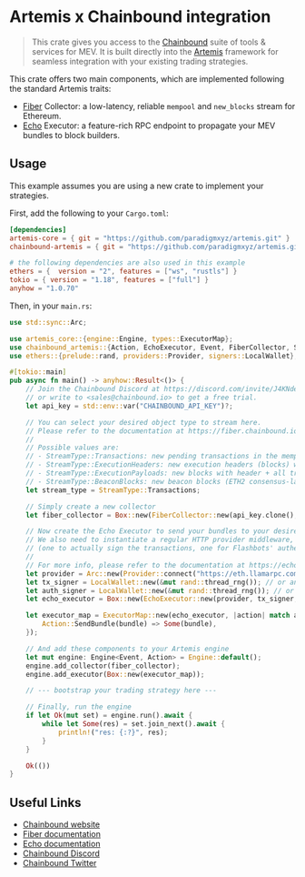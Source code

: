 # Artemis x Chainbound integration

> This crate gives you access to the [Chainbound][chainbound] suite of tools & services for MEV.
> It is built directly into the [Artemis][artemis] framework for seamless integration with your existing
> trading strategies.

This crate offers two main components, which are implemented following the standard Artemis traits:

- [Fiber][fiber] Collector: a low-latency, reliable `mempool` and `new_blocks` stream for Ethereum.
- [Echo][echo] Executor: a feature-rich RPC endpoint to propagate your MEV bundles to block builders.

## Usage

This example assumes you are using a new crate to implement your strategies.

First, add the following to your `Cargo.toml`:

```toml
[dependencies]
artemis-core = { git = "https://github.com/paradigmxyz/artemis.git" }
chainbound-artemis = { git = "https://github.com/paradigmxyz/artemis.git" }

# the following dependencies are also used in this example
ethers = {  version = "2", features = ["ws", "rustls"] }
tokio = { version = "1.18", features = ["full"] }
anyhow = "1.0.70"
```

Then, in your `main.rs`:

```rs
use std::sync::Arc;

use artemis_core::{engine::Engine, types::ExecutorMap};
use chainbound_artemis::{Action, EchoExecutor, Event, FiberCollector, StreamType};
use ethers::{prelude::rand, providers::Provider, signers::LocalWallet};

#[tokio::main]
pub async fn main() -> anyhow::Result<()> {
    // Join the Chainbound Discord at https://discord.com/invite/J4KNdeCYGX
    // or write to <sales@chainbound.io> to get a free trial.
    let api_key = std::env::var("CHAINBOUND_API_KEY")?;

    // You can select your desired object type to stream here.
    // Please refer to the documentation at https://fiber.chainbound.io/docs/intro for more details.
    //
    // Possible values are:
    // - StreamType::Transactions: new pending transactions in the mempool
    // - StreamType::ExecutionHeaders: new execution headers (blocks) without the transactions
    // - StreamType::ExecutionPayloads: new blocks with header + all transactions included
    // - StreamType::BeaconBlocks: new beacon blocks (ETH2 consensus-layer blocks)
    let stream_type = StreamType::Transactions;

    // Simply create a new collector
    let fiber_collector = Box::new(FiberCollector::new(api_key.clone(), stream_type).await);

    // Now create the Echo Executor to send your bundles to your desired block builders.
    // We also need to instantiate a regular HTTP provider middleware, and two signers
    // (one to actually sign the transactions, one for Flashbots' authentication header)
    //
    // For more info, please refer to the documentation at https://echo.chainbound.io/docs/architecture
    let provider = Arc::new(Provider::connect("https://eth.llamarpc.com").await.unwrap());
    let tx_signer = LocalWallet::new(&mut rand::thread_rng()); // or any other signer
    let auth_signer = LocalWallet::new(&mut rand::thread_rng()); // or any other signer
    let echo_executor = Box::new(EchoExecutor::new(provider, tx_signer, auth_signer, api_key));

    let executor_map = ExecutorMap::new(echo_executor, |action| match action {
        Action::SendBundle(bundle) => Some(bundle),
    });

    // And add these components to your Artemis engine
    let mut engine: Engine<Event, Action> = Engine::default();
    engine.add_collector(fiber_collector);
    engine.add_executor(Box::new(executor_map));

    // --- bootstrap your trading strategy here ---

    // Finally, run the engine
    if let Ok(mut set) = engine.run().await {
        while let Some(res) = set.join_next().await {
            println!("res: {:?}", res);
        }
    }

    Ok(())
}
```

## Useful Links

- [Chainbound website][chainbound]
- [Fiber documentation][fiber-docs]
- [Echo documentation][echo-docs]
- [Chainbound Discord][discord]
- [Chainbound Twitter][twitter]

[artemis]: https://github.com/paradigmxyz/artemis
[chainbound]: https://chainbound.io/
[echo]: https://echo.chainbound.io/
[fiber]: https://fiber.chainbound.io/
[fiber-docs]: https://fiber.chainbound.io/docs/intro
[echo-docs]: https://echo.chainbound.io/docs/architecture
[discord]: https://discord.com/invite/J4KNdeCYGX
[twitter]: https://twitter.com/chainbound_
